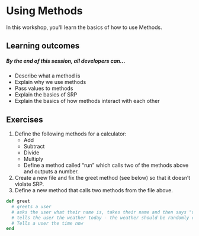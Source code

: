 # Using Methods

In this workshop, you'll learn the basics of how to use Methods.

## Learning outcomes

##### By the end of this session, all developers can...
- Describe what a method is 
- Explain why we use methods
- Pass values to methods
- Explain the basics of SRP
- Explain the basics of how methods interact with each other

## Exercises
1. Define the following methods for a calculator:
    - Add
    - Subtract
    - Divide 
    - Multiply
    - Define a method called “run” which calls two of the methods above and outputs a number. 
2. Create a new file and fix the greet method (see below) so that it doesn’t violate SRP.
3. Define a new method that calls two methods from the file above.

```ruby
def greet
  # greets a user
  # asks the user what their name is, takes their name and then says "user_name, it's lovely to meet you!"	
  # tells the user the weather today - the weather should be randomly chosen and there should be 3 options 
  # Tells a user the time now
end
``` 
